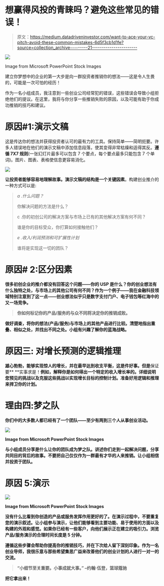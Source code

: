 # 想赢得风投的青睐吗？避免这些常见的错误！

> 原文：<https://medium.datadriveninvestor.com/want-to-ace-your-vc-pitch-avoid-these-common-mistakes-6d5f3cb1d1fe?source=collection_archive---------21----------------------->

![](img/2885e1b553f3b707a04a6e1950bf73fa.png)

Image from Microsoft PowerPoint Stock Images

建立你梦想中的企业的第一大步是向一群投资者推销你的想法——这是令人生畏的，可能是一次可怕的经历！

作为一名小组成员，我注意到一些创业公司经常犯的错误，这些错误会导致小组拒绝他们的提议。在这里，我将与你分享一些推销失败的原因，以及可能有助于你成功推销的技巧和建议。

# **原因#1:演示文稿**

这是传达你的想法并获得投资者认可的最有力的工具。保持简单——简明扼要。许多人错误地在他们的演示文稿中添加信息段落，使其变得非常枯燥和适得其反。**遵循 7X7 规则**(一张幻灯片最多可以包含 7 个要点，每个要点最多只能包含 7 个单词)。图片、图表、表格使信息更容易消化。

![](img/7bd8522e5aa2c52ff55a3d7d14bcc78e.png)

**让投资者能够容易地理解故事。演示文稿的结构是一个关键因素**。构建创业推介的一种方式可以是:

> *a .什么问题？*
> 
> 你解决问题的方法是什么？
> 
> c .你的初创公司的解决方案与市场上已有的其他解决方案有何不同？
> 
> 谁是你的目标受众，你打算如何接触他们？
> 
> *e .收入/利润预测和可扩展性计划*
> 
> 谁将是实现这一切的团队？

# **原因# 2**:****区分因素****

**很多初创企业的推介都没有回答这个问题——你的 USP 是什么？你的创业想法有什么独特之处，与市场上的其他公司有何不同？作为一个例子——我在金融科技领域特别注意到了这一点——创业想法似乎只是数字支付门户、电子钱包等红海中的又一场竞争。**

> **你如何标记你的产品/服务的与众不同将决定你的推销成败。**

**做好调查，将你的想法(产品/服务)与市场上的其他产品进行比较。清楚地指出重叠、相似之处，并找出不同之处。小组有兴趣了解你的蓝海战略。**

# ****原因三:** **对增长预测的逻辑推理****

**雄心勃勃，能够实现惊人的增长，并在最早达到收支平衡，这是件好事。但是**保证要** **实事求是！**例如，解释你是如何得出一个特定的收入增长率的。详细说明您预见的挑战以及克服这些挑战以实现增长目标的控制计划。准备好用逻辑和推理来捍卫你的计划。**

# ****理由四:梦之队****

**你们中的大多数人都已经有了一个团队——至少有两到三个人从事创业活动。**

**![](img/150214a7a8806b09923599ac6f51dc31.png)**

**Image from Microsoft PowerPoint Stock Images**

****与小组成员分享是什么让你的团队成为梦之队**。讲述你们走到一起解决问题，分享共同目的背后的故事。不要把自己仅仅作为一群最有才华的人来推销。让小组相信并投资于团队。**

# ****原因 5:演示****

**![](img/4e14f1e9c5773f72f72aa075638db1de.png)**

**Image from Microsoft PowerPoint Stock Images**

**没有什么比看到你创造的产品或服务发挥作用更好的了。在演示过程中，不要重复您的演示叙述。**让小组参与演示，让他们能够看到主要功能、易于使用的方面以及构建的外观和感觉**。如果你已经有一些客户，向他们展示正在建立的吸引力。浏览产品/服务演示的合理时间长度是 5 分钟。**

**遵循这些步骤会帮助你提高你的推销技巧，并在下次给人留下深刻印象。作为一名创业导师，我很乐意与那些希望集思广益来改善他们的创业计划的人进行一对一的交流。**

> **“小细节至关重要。小事成就大事。”
> –约翰·伍登，篮球蔻驰**

**把它拿出来！**